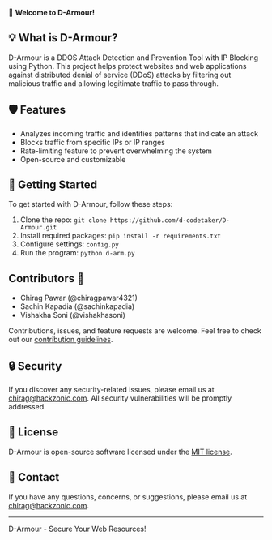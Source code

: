 👋 **Welcome to D-Armour!**

## 💡 What is D-Armour?

D-Armour is a DDOS Attack Detection and Prevention Tool with IP Blocking using Python. This project helps protect websites and web applications against distributed denial of service (DDoS) attacks by filtering out malicious traffic and allowing legitimate traffic to pass through.

## 🛡️ Features

-   Analyzes incoming traffic and identifies patterns that indicate an attack
-   Blocks traffic from specific IPs or IP ranges
-   Rate-limiting feature to prevent overwhelming the system
-   Open-source and customizable

## 🚀 Getting Started

To get started with D-Armour, follow these steps:

1.  Clone the repo: `git clone https://github.com/d-codetaker/D-Armour.git`
2.  Install required packages: `pip install -r requirements.txt`
3.  Configure settings: `config.py`
4.  Run the program: `python d-arm.py`

## Contributors 👥

-   Chirag Pawar (@chiragpawar4321)
-   Sachin Kapadia (@sachinkapadia)
-   Vishakha Soni (@vishakhasoni)

Contributions, issues, and feature requests are welcome. Feel free to check out our [contribution guidelines](https://github.com/d-codetaker/D-Armour/blob/main/CONTRIBUTING.md).

## 🔒 Security

If you discover any security-related issues, please email us at [chirag@hackzonic.com](mailto:chirag@hackzonic.com). All security vulnerabilities will be promptly addressed.

## 📝 License

D-Armour is open-source software licensed under the [MIT license](https://opensource.org/licenses/MIT).

## 📧 Contact

If you have any questions, concerns, or suggestions, please email us at [chirag@hackzonic.com](mailto:chirag@hackzonic.com).

---

D-Armour - Secure Your Web Resources!
